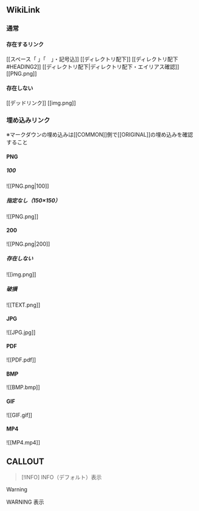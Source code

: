 ## WikiLink

### 通常

#### 存在するリンク

[[スペース「 」「　」・記号込]]
[[ディレクトリ配下]]
[[ディレクトリ配下#HEADING2]]
[[ディレクトリ配下|ディレクトリ配下・エイリアス確認]]
[[PNG.png]]

#### 存在しない

[[デッドリンク]]
[[img.png]]

### 埋め込みリンク

※マークダウンの埋め込みは[[COMMON]]側で[[ORIGINAL]]の埋め込みを確認すること

#### PNG

##### 100

![[PNG.png|100]]

##### 指定なし（150×150）

![[PNG.png]]

#### 200

![[PNG.png|200]]

##### 存在しない

![[img.png]]

##### 破損

![[TEXT.png]]

#### JPG

![[JPG.jpg]]

#### PDF

![[PDF.pdf]]

#### BMP

![[BMP.bmp]]

#### GIF

![[GIF.gif]]

#### MP4

![[MP4.mp4]]

## CALLOUT

> [!INFO]
> INFO（デフォルト）表示

> [!WARNING]
> WARNING 表示
